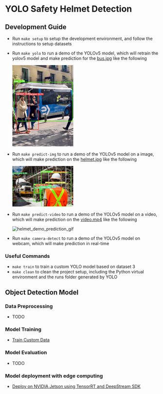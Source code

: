 # YOLO Safety Helmet Detection

## Development Guide
- Run `make setup` to setup the development environment, and follow the instructions to setup datasets
- Run `make yolo` to run a demo of the YOLOv5 model, which will retrain the yolov5 model and make prediction for the [bus.jpg](./src/assets/img/bus.jpg) like the following

  <img src="./docs/bus_prediction.jpg" width="200">

- Run `make predict-img` to run a demo of the YOLOv5 model on a image, which will make prediction on the [helmet.jpg](./src/assets/img/helmet.jpg) like the following

  <img src="./docs/helmet_demo_prediction.jpg" width="200">

- Run `make predict-video` to run a demo of the YOLOv5 model on a video, which will make prediction on the [video.mp4](./src/assets/video/video.mp4) like the following

    ![helmet_demo_prediction_gif](./docs/helmet_demo_prediction.gif)

- Run `make camera-detect` to run a demo of the YOLOv5 model on webcam, which will make prediction in real-time

### Useful Commands
- `make train` to train a custom YOLO model based on dataset 3
- `make clean` to clean the project setup, including the Python virtual environment and the runs folder generated by YOLO

## Object Detection Model

### Data Preprocessing
- TODO


### Model Training
- [Train Custom Data](https://docs.ultralytics.com/yolov5/tutorials/train_custom_data/)


### Model Evaluation
- TODO


### Model deployment with edge computing
- [Deploy on NVIDIA Jetson using TensorRT and DeepStream SDK](https://docs.ultralytics.com/yolov5/tutorials/running_on_jetson_nano/)



